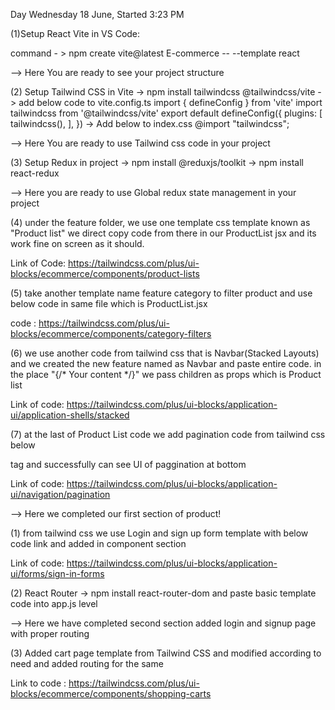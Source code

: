 Day Wednesday 18 June, Started 3:23 PM

(1)Setup React Vite in VS Code:

command - > npm create vite@latest E-commerce -- --template react

--> Here You are ready to see your project structure

(2) Setup Tailwind CSS in Vite
-> npm install tailwindcss @tailwindcss/vite
-> add below code to vite.config.ts
import { defineConfig } from 'vite'
import tailwindcss from '@tailwindcss/vite'
export default defineConfig({
  plugins: [
    tailwindcss(),
  ],
})
-> Add below to index.css
@import "tailwindcss";

--> Here You are ready to use Tailwind css code in your project

(3) Setup Redux in project
-> npm install @reduxjs/toolkit
-> npm install react-redux

--> Here you are ready to use Global redux state management in your project

(4) under the feature folder, we use one template css template known as "Product list" we direct copy code from there in our ProductList jsx and its work fine on screen as it should.

Link of Code: https://tailwindcss.com/plus/ui-blocks/ecommerce/components/product-lists

(5) take another template name feature category to filter product and use below code in same file which is ProductList.jsx

code : https://tailwindcss.com/plus/ui-blocks/ecommerce/components/category-filters

(6) we use another code from tailwind css that is Navbar(Stacked Layouts) and we created the new feature named as Navbar and paste entire code. in the place "{/* Your content */}" we pass children as props which is Product list

Link of code: https://tailwindcss.com/plus/ui-blocks/application-ui/application-shells/stacked

(7) at the last of Product List code we add pagination code from tailwind css below <section> tag and successfully can see UI of paggination at bottom

Link of code: https://tailwindcss.com/plus/ui-blocks/application-ui/navigation/pagination

--> Here we completed our first section of product!

(1) from tailwind css we use Login and sign up form template with below code link and added in component section

Link of code: https://tailwindcss.com/plus/ui-blocks/application-ui/forms/sign-in-forms

(2) React Router
-> npm install react-router-dom and paste basic template code into app.js level

--> Here we have completed second section added login and signup page with proper routing

(3) Added cart page template from Tailwind CSS and modified according to need and added routing for the same

Link to code : https://tailwindcss.com/plus/ui-blocks/ecommerce/components/shopping-carts